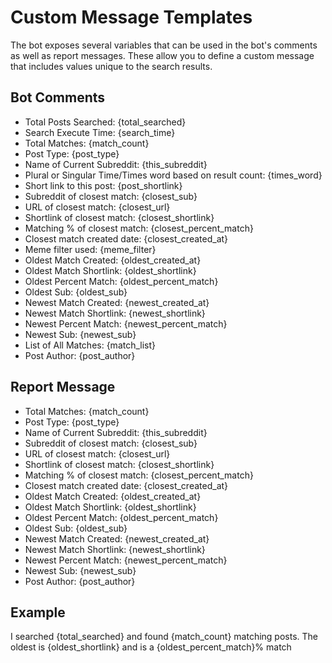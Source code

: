 # Custom Message Templates


The bot exposes several variables that can be used in the bot's comments as well as report messages.  These allow you to define a custom message that includes values unique to the search results. 

## Bot Comments

  * Total Posts Searched: {total_searched}
  * Search Execute Time: {search_time}
  * Total Matches: {match_count}
  * Post Type: {post_type} 
  * Name of Current Subreddit: {this_subreddit}
  * Plural or Singular Time/Times word based on result count: {times_word}
  * Short link to this post: {post_shortlink}
  * Subreddit of closest match: {closest_sub}
  * URL of closest match: {closest_url}
  * Shortlink of closest match: {closest_shortlink}
  * Matching % of closest match: {closest_percent_match}
  * Closest match created date: {closest_created_at}
  * Meme filter used: {meme_filter}  
  * Oldest Match Created: {oldest_created_at}
  * Oldest Match Shortlink: {oldest_shortlink}
  * Oldest Percent Match: {oldest_percent_match}
  * Oldest Sub: {oldest_sub}
  * Newest Match Created: {newest_created_at}
  * Newest Match Shortlink: {newest_shortlink}
  * Newest Percent Match: {newest_percent_match}
  * Newest Sub: {newest_sub}
  * List of All Matches: {match_list}
  * Post Author: {post_author}

## Report Message

  * Total Matches: {match_count}
  * Post Type: {post_type} 
  * Name of Current Subreddit: {this_subreddit}
  * Subreddit of closest match: {closest_sub}
  * URL of closest match: {closest_url}
  * Shortlink of closest match: {closest_shortlink}
  * Matching % of closest match: {closest_percent_match}
  * Closest match created date: {closest_created_at}
  * Oldest Match Created: {oldest_created_at}
  * Oldest Match Shortlink: {oldest_shortlink}
  * Oldest Percent Match: {oldest_percent_match}
  * Oldest Sub: {oldest_sub}
  * Newest Match Created: {newest_created_at}
  * Newest Match Shortlink: {newest_shortlink}
  * Newest Percent Match: {newest_percent_match}
  * Newest Sub: {newest_sub}
  * Post Author: {post_author}
  
## Example

I searched {total_searched} and found {match_count} matching posts. The oldest is {oldest_shortlink} and is a {oldest_percent_match}% match

